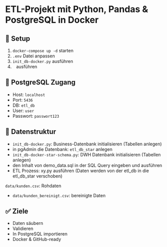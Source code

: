 # ETL-Projekt mit Python, Pandas & PostgreSQL in Docker

## 🔧 Setup

1. `docker-compose up -d` starten
2. `.env` Datei anpassen
3. `init_db-docker.py` ausführen
4. ` ` ausführen

## 🐘 PostgreSQL Zugang

- Host: `localhost`
- Port: `5436`
- DB: `etl_db`
- User: `user`
- Passwort: `passwort123`

## 📁 Datenstruktur

- `init_db-docker.py`: Business-Datenbank initialisieren (Tabellen anlegen) 
-  in pgAdmin die Datenbank: `etl_db_star` anlegen
- `init_db-docker-star-schema.py`: DWH Datenbank initialisieren (Tabellen anlegen) 
-  den Inhalt von demo_data.sql in der SQL Query eingeben und ausführen
- ETL Prozess: xy.py ausführen (Daten werden von der etl_db in die etl_db_star verschoben)


`data/kunden.csv`: Rohdaten
- `data/kunden_bereinigt.csv`: bereinigte Daten

## ✅ Ziele

- Daten säubern
- Validieren
- In PostgreSQL importieren
- Docker & GitHub-ready
